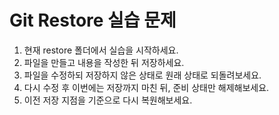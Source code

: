 # Git Restore 실습 문제

1. 현재 restore 폴더에서 실습을 시작하세요.
2. 파일을 만들고 내용을 작성한 뒤 저장하세요.
3. 파일을 수정하되 저장하지 않은 상태로 원래 상태로 되돌려보세요.
4. 다시 수정 후 이번에는 저장까지 마친 뒤, 준비 상태만 해제해보세요.
5. 이전 저장 지점을 기준으로 다시 복원해보세요.
